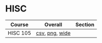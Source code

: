 # HISC

| Course | Overall | Section |
| ------ | ------- | ------- |
| HISC 105 | [csv](https://github.com/UCSD-Historical-Enrollment-Data/2025Summer1/blob/main/overall/HISC%20105.csv), [png](https://raw.githubusercontent.com/UCSD-Historical-Enrollment-Data/2025Summer1/main/plot_overall/HISC%20105.png), [wide](https://raw.githubusercontent.com/UCSD-Historical-Enrollment-Data/2025Summer1/main/plot_overall_wide/HISC%20105.png) |  |
